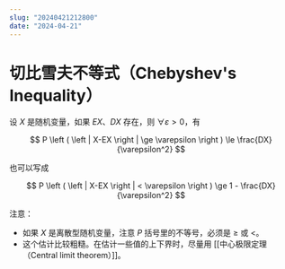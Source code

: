 ```yaml
---
slug: "20240421212800"
date: "2024-04-21"
---
```


# 切比雪夫不等式（Chebyshev's Inequality）


设 $X$ 是随机变量，如果 $EX$、$DX$ 存在，则 $\forall \varepsilon > 0$，有

$$
P \left ( \left | X-EX \right | \ge \varepsilon \right ) \le \frac{DX}{\varepsilon^2}
$$

也可以写成

$$
P \left ( \left | X-EX \right | < \varepsilon \right ) \ge 1 - \frac{DX}{\varepsilon^2}
$$

注意：

- 如果 $X$ 是离散型随机变量，注意 $P$ 括号里的不等号，必须是 $\ge$ 或 $<$。
- 这个估计比较粗糙。在估计一些值的上下界时，尽量用 [[中心极限定理（Central limit theorem）]]。
